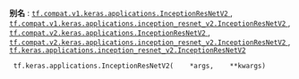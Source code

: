 **别名** : [ `tf.compat.v1.keras.applications.InceptionResNetV2` ](/api_docs/python/tf/keras/applications/InceptionResNetV2), [ `tf.compat.v1.keras.applications.inception_resnet_v2.InceptionResNetV2` ](/api_docs/python/tf/keras/applications/InceptionResNetV2), [ `tf.compat.v2.keras.applications.InceptionResNetV2` ](/api_docs/python/tf/keras/applications/InceptionResNetV2), [ `tf.compat.v2.keras.applications.inception_resnet_v2.InceptionResNetV2` ](/api_docs/python/tf/keras/applications/InceptionResNetV2), [ `tf.keras.applications.inception_resnet_v2.InceptionResNetV2` ](/api_docs/python/tf/keras/applications/InceptionResNetV2)

```
 tf.keras.applications.InceptionResNetV2(    *args,    **kwargs) 
```

